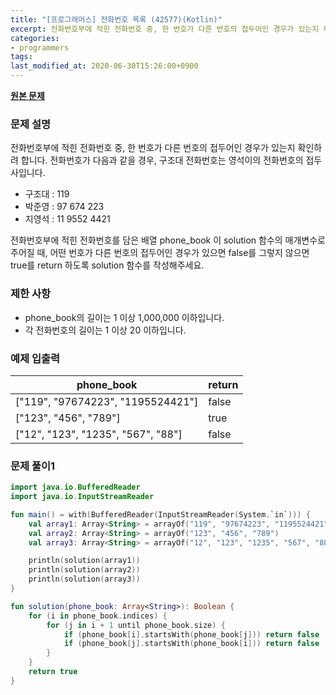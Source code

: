 ```yaml
---
title: "[프로그래머스] 전화번호 목록 (42577)(Kotlin)"
excerpt: 전화번호부에 적힌 전화번호 중, 한 번호가 다른 번호의 접두어인 경우가 있는지 확인하려 합니다.
categories:
- programmers
tags:
last_modified_at: 2020-06-30T15:26:00+0900
---
```


**[원본 문제](https://programmers.co.kr/learn/courses/30/lessons/42577)**

### 문제 설명

전화번호부에 적힌 전화번호 중, 한 번호가 다른 번호의 접두어인 경우가 있는지 확인하려 합니다.
전화번호가 다음과 같을 경우, 구조대 전화번호는 영석이의 전화번호의 접두사입니다.

  * 구조대 : 119
  * 박준영 : 97 674 223
  * 지영석 : 11 9552 4421

전화번호부에 적힌 전화번호를 담은 배열 phone_book 이 solution 함수의 매개변수로 주어질 때, 어떤 번호가 다른 번호의 접두어인 경우가 있으면 false를 그렇지 않으면 true를 return 하도록 solution 함수를 작성해주세요.

### 제한 사항

  * phone_book의 길이는 1 이상 1,000,000 이하입니다.
  * 각 전화번호의 길이는 1 이상 20 이하입니다.

### 예제 입출력

|phone_book|return|
|-----|-----|
|["119", "97674223", "1195524421"]|false|
|["123", "456", "789"]|true|
|["12", "123", "1235", "567", "88"]|false|

### 문제 풀이1

```kotlin
import java.io.BufferedReader
import java.io.InputStreamReader

fun main() = with(BufferedReader(InputStreamReader(System.`in`))) {
    val array1: Array<String> = arrayOf("119", "97674223", "1195524421")
    val array2: Array<String> = arrayOf("123", "456", "789")
    val array3: Array<String> = arrayOf("12", "123", "1235", "567", "88")

    println(solution(array1))
    println(solution(array2))
    println(solution(array3))
}

fun solution(phone_book: Array<String>): Boolean {
    for (i in phone_book.indices) {
        for (j in i + 1 until phone_book.size) {
            if (phone_book[i].startsWith(phone_book[j])) return false
            if (phone_book[j].startsWith(phone_book[i])) return false
        }
    }
    return true
}
```
